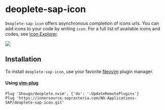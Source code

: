 # deoplete-sap-icon

`Deoplete-sap-icon` offers asynchronous completion of icons urls. You can add icons to your code by writing `icon`.
For a full list of available icons and codes, see [Icon Explorer](https://sapui5.hana.ondemand.com/sdk/iconExplorer.html).

![](https://user-images.githubusercontent.com/25827968/27698987-195ead00-5cf9-11e7-8bcd-5e88e111f35a.png)

## Installation

To install `deoplete-sap-icon`, use your favorite [Neovim](https://neovim.io/) plugin manager.

#### Using [vim-plug](https://github.com/junegunn/vim-plug)

```vim
Plug 'Shougo/deoplete.nvim', {'do': ':UpdateRemotePlugins'}
Plug 'https://innersource.soprasteria.com/NO-Applications-SAP/deoplete-sap-icon.git'
```
